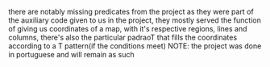there are notably missing predicates from the project as they were part of the auxiliary code given to us in the project, they mostly served the function of giving us coordinates of a map,
with it's respective regions, lines and columns, there's also the particular padraoT that fills the coordinates according to a T pattern(if the conditions meet)
NOTE: the project was done in portuguese and will remain as such

